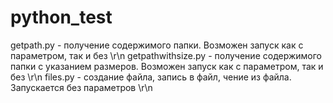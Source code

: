 # python_test
getpath.py - получение содержимого папки. Возможен запуск как с параметром, так и без \r\n
getpathwithsize.py - получение содержимого папки с указанием размеров. Возможен запуск как с параметром, так и без \r\n
files.py - создание файла, запись в файл, чение из файла. Запускается без параметров \r\n
